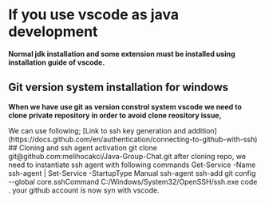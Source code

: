 # If you use vscode as java development
**Normal jdk installation and some extension must be installed using installation guide of vscode.**

## Git version system installation for windows
**When we have use git as version constrol system vscode we need to clone private repository in order to avoid clone reository issue,**

<p>We can use following;
[Link to ssh key generation and addition] (https://docs.github.com/en/authentication/connecting-to-github-with-ssh)
## Cloning and ssh agent activation
    git clone git@github.com:melihocakci/Java-Group-Chat.git
after cloning repo, we need to instantiate ssh agent with following commands
    Get-Service -Name ssh-agent | Set-Service -StartupType Manual
    ssh-agent
    ssh-add
    git config --global core.sshCommand C:/Windows/System32/OpenSSH/ssh.exe
    code .
your github account is now syn with vscode.
